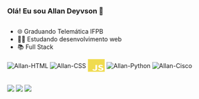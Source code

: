 ### Olá! Eu sou Allan Deyvson 👋
##
- 🌐 Graduando Telemática IFPB
- 👩‍💻 Estudando desenvolvimento web
- 📚 Full Stack

<div>
  <img align="center" alt="Allan-HTML" height="30" width="40" src="https://cdn.jsdelivr.net/gh/devicons/devicon/icons/html5/html5-original.svg" />
  <img align="center" alt="Allan-CSS" height="30" width="40" src="https://cdn.jsdelivr.net/gh/devicons/devicon/icons/css3/css3-original.svg" />
  <img align="center" alt="Allan-JS" height="30" width="40" src="https://raw.githubusercontent.com/devicons/devicon/master/icons/javascript/javascript-plain.svg">
  <img align="center" alt="Allan-Python" height="35" width="40" src="https://cdn.jsdelivr.net/gh/devicons/devicon/icons/python/python-original.svg" />
  <img align="center" alt="Allan-Cisco" height="30" width="50"src="https://cdn.freebiesupply.com/images/large/2x/cisco-logo-transparent.png" />
</div> 

##

<div> 
  <a href="mailto:allan.developer@hotmail.com"><img src="https://img.shields.io/badge/-EMAIL-%23333?style=for-the-badge&logo=gmail&logoColor=white" target="_blank"></a>
  <a href="https://instagram.com/_allansg?igshid=OGQ5ZDc2ODk2ZA==" target="_blank"><img src="https://img.shields.io/badge/-Instagram-%23E4405F?style=for-the-badge&logo=instagram&logoColor=white" target="_blank"></a>
  <a href="https://www.linkedin.com/in/allandeyvson/" target="_blank"><img src="https://img.shields.io/badge/-LinkedIn-%230077B5?style=for-the-badge&logo=linkedin&logoColor=white" target="_blank"></a> 
</div>
